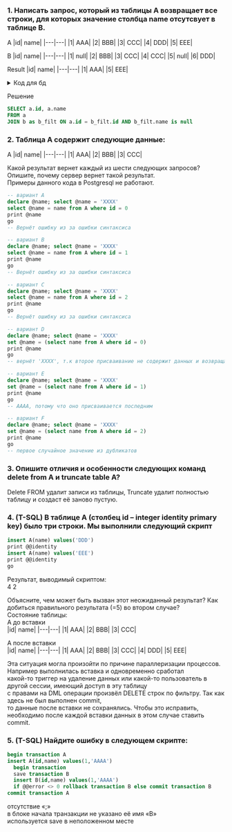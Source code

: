 ### 1. Написать запрос, который из таблицы A возвращает все строки, для которых значение столбца name отсутсвует в таблице B.

A
|id| name|
|---|---|
|1| AAA|
|2| BBB|
|3| CCC|
|4| DDD|
|5| EEE|

B
|id| name|
|---|---|
|1| null|
|2| BBB|
|3| CCC|
|4| CCC|
|5| null|
|6| DDD|

Result
|id| name|
|---|---|
|1| AAA|
|5| EEE|

<details>
  <summary> Код для бд </summary>
  
  ``` SQL
CREATE TABLE A (id INT, name VARCHAR(5));
INSERT INTO a (id, name) VALUES
(1, 'AAA'),
(2, 'BBB'),
(3, 'CCC'), 
(4, 'DDD'),
(5, 'EEE');

CREATE TABLE B (id INT, name VARCHAR(5));
INSERT INTO b (id, name) VALUES
(1, null),
(2, 'BBB'),
(3, 'CCC'),
(4, 'CCC'),
(5, null),
(6, 'DDD');
  ```
</details>

Решение
```sql
SELECT a.id, a.name
FROM a
JOIN b as b_filt ON a.id = b_filt.id AND b_filt.name is null
```

### 2. Таблица A содержит следующие данные:

A
|id| name|
|---|---|
|1| AAA|
|2| BBB|
|3| CCC|

Какой результат вернет каждый из шести следующих запросов? Опишите, почему сервер вернет такой результат.  
Примеры данного кода в Postgresql не работают. 
```sql
-- вариант A
declare @name; select @name = 'XXXX'
select @name = name from A where id = 0
print @name
go
-- Вернёт ошибку из за ошибки синтаксиса

-- вариант B
declare @name; select @name = 'XXXX'
select @name = name from A where id = 1
print @name
go
-- Вернёт ошибку из за ошибки синтаксиса

-- вариант C
declare @name; select @name = 'XXXX'
select @name = name from A where id = 2
print @name
go
-- Вернёт ошибку из за ошибки синтаксиса

-- вариант D
declare @name; select @name = 'XXXX'
set @name = (select name from A where id = 0)
print @name
go
-- вернёт 'XXXX', т.к второе присваивание не содержит данных и возвращает Null

-- вариант E
declare @name; select @name = 'XXXX'
set @name = (select name from A where id = 1)
print @name
go
-- AAAA, потому что оно присваивается последним

-- вариант F
declare @name; select @name = 'XXXX'
set @name = (select name from A where id = 2)
print @name
go
-- первое случайное значение из дубликатов
```

### 3. Опишите отличия и особенности следующих команд delete from A и truncate table A?

Delete FROM удалит записи из таблицы, Truncate удалит полностью таблицу и создаст её заново пустую.  

### 4. (T-SQL) В таблице A (столбец id – integer identity primary key) было три строки. Мы выполнили следующий скрипт

```sql
insert A(name) values('DDD')
print @@identity
insert A(name) values('EEE')
print @@identity
go
```
Результат, выводимый скриптом:  
4
2

Объясните, чем может быть вызван этот неожиданный результат? Как добиться правильного результата (=5) во втором случае?  
Состояние таблицы:  
A до вставки  
|id| name|
|---|---|
|1| AAA|
|2| BBB|
|3| CCC|

А после вставки  
|id| name|
|---|---|
|1| AAA|
|2| BBB|
|3| CCC|
|4| DDD|
|5| EEE|

Эта ситуация могла произойти по причине параллеризации процессов. Например выполнилась вставка и одновременно сработал  
какой-то триггер на удаление данных или какой-то пользователь в другой сессии, имеющий доступ в эту таблицу  
с правами на DML операции произвёл DELETE строк по фильтру. Так как здесь не был выполнен commit,  
то данные после вставки не сохранялись. 
Чтобы это исправить, необходимо после каждой вставки данных в этом случае ставить commit.  


### 5. (T-SQL) Найдите ошибку в следующем скрипте: 
```sql
begin transaction A
insert A(id,name) values(1,'AAAA')
  begin transaction
  save transaction B
  insert B(id,name) values(1,'AAAA')
  if @@error <> 0 rollback transaction B else commit transaction B
commit transaction A
```
отсутствие «;»  
в блоке начала транзакции не указано её имя «В»  
используется save в неположенном месте  
